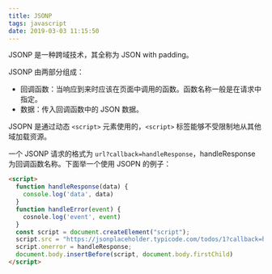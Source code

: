 ```yaml
---
title: JSONP
tags: javascript
date: 2019-03-03 11:15:50
---
```



JSONP 是一种跨域技术，其全称为 JSON with padding。

JSONP 由两部分组成：

- 回调函数：当响应到来时应该在页面中调用的函数。函数名称一般是在请求中指定。
- 数据：传入回调函数中的 JSON 数据。

JSOPN 是通过动态 `<script>` 元素使用的，`<script>` 标签能够不受限制地从其他域加载资源。

一个 JSONP 请求的格式为 `url?callback=handleResponse`，handleResponse 为回调函数名称。下面举一个使用 JSOPN 的例子：

```html
<script>
  function handleResponse(data) {
    console.log('data', data)
  }
  function handleError(event) {
    cosnole.log('event', event)
  }
  const script = document.createElement("script");
  script.src = "https://jsonplaceholder.typicode.com/todos/1?callback=handleResponse";
  script.onerror = handleResponse;
  document.body.insertBefore(script, document.body.firstChild)
</script>
```
